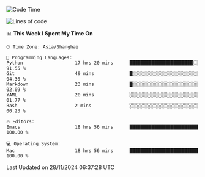 <!--START_SECTION:waka-->
![Code Time](http://img.shields.io/badge/Code%20Time-2%2C310%20hrs%2034%20mins-blue)

![Lines of code](https://img.shields.io/badge/From%20Hello%20World%20I%27ve%20Written-308.1%20thousand%20lines%20of%20code-blue)

📊 **This Week I Spent My Time On** 

```text
🕑︎ Time Zone: Asia/Shanghai

💬 Programming Languages: 
Python                   17 hrs 20 mins      ███████████████████████░░   91.55 % 
Git                      49 mins             █░░░░░░░░░░░░░░░░░░░░░░░░   04.36 % 
Markdown                 23 mins             █░░░░░░░░░░░░░░░░░░░░░░░░   02.09 % 
YAML                     20 mins             ░░░░░░░░░░░░░░░░░░░░░░░░░   01.77 % 
Bash                     2 mins              ░░░░░░░░░░░░░░░░░░░░░░░░░   00.23 % 

🔥 Editors: 
Emacs                    18 hrs 56 mins      █████████████████████████   100.00 % 

💻 Operating System: 
Mac                      18 hrs 56 mins      █████████████████████████   100.00 % 
```


 Last Updated on 28/11/2024 06:37:28 UTC
<!--END_SECTION:waka-->

